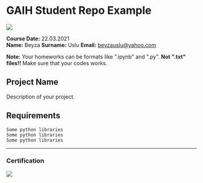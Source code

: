 # GAIH Student Repo Example
![](img/newlogo.png)

**Course Date:** 22.03.2021  
**Name:** Beyza
**Surname:** Uslu 
**Email:** beyzauslu@yahoo.com  

**Note:** Your homeworks can be formats like ".ipynb" and ".py". **Not ".txt" files!!** Make sure that your codes works.  

## Project Name
Description of your project.

## Requirements
```
Some python libraries
Some python libraries
Some python libraries
```
---

### Certification
![](img/TopLearnerCertificate.png)

